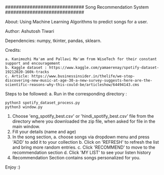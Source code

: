 #############################
Song Recommendation System
#############################

About: Using Machine Learning Algorithms to predict songs for a user.

Author: Ashutosh Tiwari

Dependencies: numpy, tkinter, pandas, sklearn.

Credits:

	a. Kanimozhi Ma'am and Pallavi Ma'am from WiseTech for their constant support and encouragement
	b. Kaggle dataset : https://www.kaggle.com/yamaerenay/spotify-dataset-19212020-160k-tracks
	c. Article: https://www.businessinsider.in/thelife/we-stop-discovering-new-music-at-age-30-a-new-survey-suggests-here-are-the-scientific-reasons-why-this-could-be/articleshow/64494143.cms

Steps to be followed:
a. Run in the corresponding directory :

	python3 spotify_dataset_process.py
	python3 window.py

1. Choose 'eng_spotify_best.csv' or 'hindi_spotify_best.csv' file from the directory where you downloaded the zip file, when asked for file in the main window.
2. Fill your details (name and age)
3. In the song section, 
 a. choose songs via dropdown menu and press 'ADD' to add it to your collection
 b. Click on 'REFRESH' to refresh the list and bring more random entries.
 c. Click 'RECOMMEND' to move to the recommendation section
 d. Click 'MY LIST' to see your listen history
4. Recommendation Section contains songs personalized for you.

Enjoy :)
